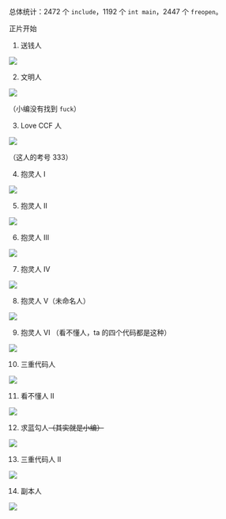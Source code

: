 总体统计：$2472$ 个 `include`，$1192$ 个 `int main`，$2447$ 个 `freopen`。

正片开始

1. 送钱人

![](https://cdn.luogu.com.cn/upload/image_hosting/5qs9b0ud.png)

2. 文明人

![](https://cdn.luogu.com.cn/upload/image_hosting/fiy6r9zd.png)

（小编没有找到 `fuck`）

3. Love CCF 人

![](https://cdn.luogu.com.cn/upload/image_hosting/ls503gwi.png)

（这人的考号 333）

4. 抱灵人 I

![](https://cdn.luogu.com.cn/upload/image_hosting/w291db94.png)

5. 抱灵人 II

![](https://cdn.luogu.com.cn/upload/image_hosting/716jn9in.png)

6. 抱灵人 III

![](https://cdn.luogu.com.cn/upload/image_hosting/hmubqqfu.png)

7. 抱灵人 IV

![](https://cdn.luogu.com.cn/upload/image_hosting/q12v40q8.png)

8. 抱灵人 V（未命名人）

![](https://cdn.luogu.com.cn/upload/image_hosting/nhjscy8j.png)

9. 抱灵人 VI （看不懂人，ta 的四个代码都是这种）

![](https://cdn.luogu.com.cn/upload/image_hosting/cxp5aakh.png)

10. 三重代码人

![](https://cdn.luogu.com.cn/upload/image_hosting/lluyenlt.png)

11. 看不懂人 II

![](https://cdn.luogu.com.cn/upload/image_hosting/q8wxsdnu.png)

12. 求蓝勾人~~（其实就是小编）~~

![](https://cdn.luogu.com.cn/upload/image_hosting/clcxracc.png)

13. 三重代码人 II

![](https://cdn.luogu.com.cn/upload/image_hosting/71ez5az2.png)

14. 副本人

![](https://cdn.luogu.com.cn/upload/image_hosting/w66t34pj.png)